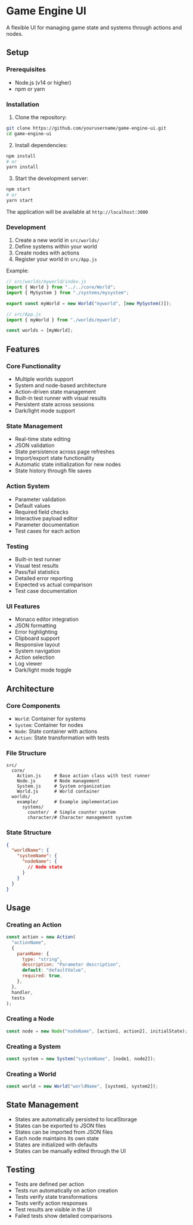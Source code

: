 # Game Engine UI

A flexible UI for managing game state and systems through actions and nodes.

## Setup

### Prerequisites

- Node.js (v14 or higher)
- npm or yarn

### Installation

1. Clone the repository:

```bash
git clone https://github.com/yourusername/game-engine-ui.git
cd game-engine-ui
```

2. Install dependencies:

```bash
npm install
# or
yarn install
```

3. Start the development server:

```bash
npm start
# or
yarn start
```

The application will be available at `http://localhost:3000`

### Development

1. Create a new world in `src/worlds/`
2. Define systems within your world
3. Create nodes with actions
4. Register your world in `src/App.js`

Example:

```javascript
// src/worlds/myworld/index.js
import { World } from "../../core/World";
import { MySystem } from "./systems/mysystem";

export const myWorld = new World("myworld", [new MySystem()]);

// src/App.js
import { myWorld } from "./worlds/myworld";

const worlds = [myWorld];
```

## Features

### Core Functionality

- Multiple worlds support
- System and node-based architecture
- Action-driven state management
- Built-in test runner with visual results
- Persistent state across sessions
- Dark/light mode support

### State Management

- Real-time state editing
- JSON validation
- State persistence across page refreshes
- Import/export state functionality
- Automatic state initialization for new nodes
- State history through file saves

### Action System

- Parameter validation
- Default values
- Required field checks
- Interactive payload editor
- Parameter documentation
- Test cases for each action

### Testing

- Built-in test runner
- Visual test results
- Pass/fail statistics
- Detailed error reporting
- Expected vs actual comparison
- Test case documentation

### UI Features

- Monaco editor integration
- JSON formatting
- Error highlighting
- Clipboard support
- Responsive layout
- System navigation
- Action selection
- Log viewer
- Dark/light mode toggle

## Architecture

### Core Components

- `World`: Container for systems
- `System`: Container for nodes
- `Node`: State container with actions
- `Action`: State transformation with tests

### File Structure

```
src/
  core/
    Action.js     # Base action class with test runner
    Node.js       # Node management
    System.js     # System organization
    World.js      # World container
  worlds/
    example/      # Example implementation
      systems/
        counter/  # Simple counter system
        character/# Character management system
```

### State Structure

```json
{
  "worldName": {
    "systemName": {
      "nodeName": {
        // Node state
      }
    }
  }
}
```

## Usage

### Creating an Action

```javascript
const action = new Action(
  "actionName",
  {
    paramName: {
      type: "string",
      description: "Parameter description",
      default: "defaultValue",
      required: true,
    },
  },
  handler,
  tests
);
```

### Creating a Node

```javascript
const node = new Node("nodeName", [action1, action2], initialState);
```

### Creating a System

```javascript
const system = new System("systemName", [node1, node2]);
```

### Creating a World

```javascript
const world = new World("worldName", [system1, system2]);
```

## State Management

- States are automatically persisted to localStorage
- States can be exported to JSON files
- States can be imported from JSON files
- Each node maintains its own state
- States are initialized with defaults
- States can be manually edited through the UI

## Testing

- Tests are defined per action
- Tests run automatically on action creation
- Tests verify state transformations
- Tests verify action responses
- Test results are visible in the UI
- Failed tests show detailed comparisons
